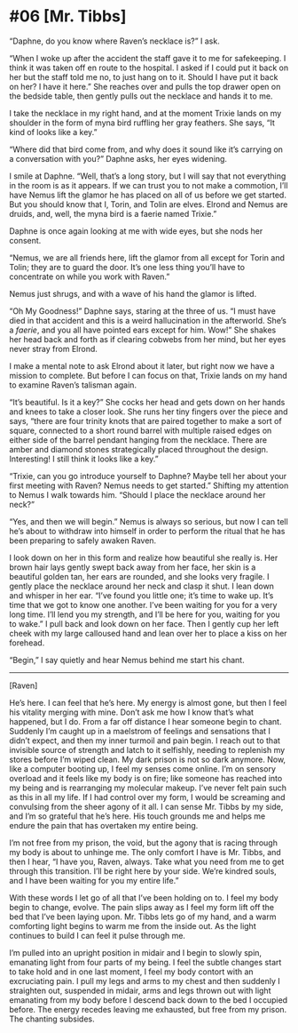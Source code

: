 # #06 [Mr. Tibbs]

“Daphne, do you know where Raven’s necklace is?” I ask.

“When I woke up after the accident the staff gave it to me for safekeeping. I think it was taken off en route to the hospital. I asked if I could put it back on her but the staff told me no, to just hang on to it. Should I have put it back on her? I have it here.” She reaches over and pulls the top drawer open on the bedside table, then gently pulls out the necklace and hands it to me.

I take the necklace in my right hand, and at the moment Trixie lands on my shoulder in the form of myna bird ruffling her gray feathers. She says, “It kind of looks like a key.”

“Where did that bird come from, and why does it sound like it’s carrying on a conversation with you?” Daphne asks, her eyes widening.

I smile at Daphne. “Well, that’s a long story, but I will say that not everything in the room is as it appears. If we can trust you to not make a commotion, I’ll have Nemus lift the glamor he has placed on all of us before we get started. But you should know that I, Torin, and Tolin are elves. Elrond and Nemus are druids, and, well, the myna bird is a faerie named Trixie.”

Daphne is once again looking at me with wide eyes, but she nods her consent.

“Nemus, we are all friends here, lift the glamor from all except for Torin and Tolin; they are to guard the door. It’s one less thing you’ll have to concentrate on while you work with Raven.”

Nemus just shrugs, and with a wave of his hand the glamor is lifted.

“Oh My Goodness!” Daphne says, staring at the three of us. “I must have died in that accident and this is a weird hallucination in the afterworld. She’s a *faerie*, and you all have pointed ears except for him. Wow!” She shakes her head back and forth as if clearing cobwebs from her mind, but her eyes never stray from Elrond.

I make a mental note to ask Elrond about it later, but right now we have a mission to complete. But before I can focus on that, Trixie lands on my hand to examine Raven’s talisman again.

“It’s beautiful. Is it a key?” She cocks her head and gets down on her hands and knees to take a closer look. She runs her tiny fingers over the piece and says, “there are four trinity knots that are paired together to make a sort of square, connected to a short round barrel with multiple raised edges on either side of the barrel pendant hanging from the necklace. There are amber and diamond stones strategically placed throughout the design. Interesting! I still think it looks like a key.”

“Trixie, can you go introduce yourself to Daphne? Maybe tell her about your first meeting with Raven? Nemus needs to get started.” Shifting my attention to Nemus I walk towards him. “Should I place the necklace around her neck?”

“Yes, and then we will begin.” Nemus is always so serious, but now I can tell he’s about to withdraw into himself in order to perform the ritual that he has been preparing to safely awaken Raven.

I look down on her in this form and realize how beautiful she really is. Her brown hair lays gently swept back away from her face, her skin is a beautiful golden tan, her ears are rounded, and she looks very fragile. I gently place the necklace around her neck and clasp it shut. I lean down and whisper in her ear. “I’ve found you little one; it’s time to wake up. It’s time that we got to know one another. I’ve been waiting for you for a very long time. I’ll lend you my strength, and I’ll be here for you, waiting for you to wake.” I pull back and look down on her face. Then I gently cup her left cheek with my large calloused hand and lean over her to place a kiss on her forehead.

“Begin,” I say quietly and hear Nemus behind me start his chant.

---

[Raven]

He’s here. I can feel that he’s here. My energy is almost gone, but then I feel his vitality merging with mine. Don’t ask me how I know that’s what happened, but I do. From a far off distance I hear someone begin to chant. Suddenly I’m caught up in a maelstrom of feelings and sensations that I didn’t expect, and then my inner turmoil and pain begin. I reach out to that invisible source of strength and latch to it selfishly, needing to replenish my stores before I’m wiped clean. My dark prison is not so dark anymore. Now, like a computer booting up, I feel my senses come online. I’m on sensory overload and it feels like my body is on fire; like someone has reached into my being and is rearranging my molecular makeup. I’ve never felt pain such as this in all my life. If I had control over my form, I would be screaming and convulsing from the sheer agony of it all. I can sense Mr. Tibbs by my side, and I’m so grateful that he’s here. His touch grounds me and helps me endure the pain that has overtaken my entire being.

I’m not free from my prison, the void, but the agony that is racing through my body is about to unhinge me. The only comfort I have is Mr. Tibbs, and then I hear, “I have you, Raven, always. Take what you need from me to get through this transition. I’ll be right here by your side. We’re kindred souls, and I have been waiting for you my entire life.”

With these words I let go of all that I’ve been holding on to. I feel my body begin to change, evolve. The pain slips away as I feel my form lift off the bed that I’ve been laying upon. Mr. Tibbs lets go of my hand, and a warm comforting light begins to warm me from the inside out. As the light continues to build I can feel it pulse through me.

I’m pulled into an upright position in midair and I begin to slowly spin, emanating light from four parts of my being. I feel the subtle changes start to take hold and in one last moment, I feel my body contort with an excruciating pain. I pull my legs and arms to my chest and then suddenly I straighten out, suspended in midair, arms and legs thrown out with light emanating from my body before I descend back down to the bed I occupied before. The energy recedes leaving me exhausted, but free from my prison. The chanting subsides.
